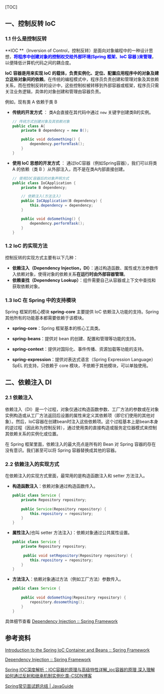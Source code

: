 [TOC]

## 一、控制反转 IoC

### 1.1 什么是控制反转

**IOC **（Inversion of Control，控制反转）是面向对象编程中的一种设计思想，<font color="blue">**将程序中创建对象的控制权交给外部环境(Spring 框架、IoC 容器 )来管理**</font>，以便降低计算机代码之间的耦合度。

**IoC 容器是用来实现 IoC 的载体，负责实例化、定位、配置应用程序中的对象及建立这些对象间的依赖**。在传统的编程模式中，程序员负责创建和管理对象及其依赖关系，而在控制反转的设计中，这些控制权被转移到外部容器或框架，程序员只需关注业务逻辑，具体的对象创建和管理由容器负责。

例如，现有类 A 依赖于类 B

- **传统的开发方式** ： 类A会直接在其代码中通过 `new` 关键字创建类B的实例。

  ```java
  // 传统方式创建对象及其依赖对象
  public class A{
      private B dependency = new B();
  
      public void doSomething() {
          dependency.performTask();
      }
  }
  ```

- **使用 IoC 思想的开发方式** ： 通过IoC容器（例如Spring容器），我们可以将类 A 的依赖（类 B ）从外部注入，而不是在类A内部直接创建。

  ```java
  // 使用IOC容器后的对象声明方式
  public class IoCApplication {
      private B dependency;
  
      // 依赖注入(方法注入)
      public IoCApplication(B dependency) {
          this.dependency = dependency;
      }
  
      public void doSomething() {
          dependency.performTask();
      }
  }
  ```

  



### 1.2 IoC 的实现方法

控制反转的实现方式主要有以下几种：

- **依赖注入（Dependency Injection，DI）**：通过构造函数、属性或方法参数传入依赖对象，使得对象的依赖关系**在运行时由外部容器管理**。
- **依赖查找（Dependency Lookup）**：组件需要自己从容器或上下文中查找和获取依赖对象。

  
  
  

### 1.3 IoC 在 Spring 中的支持模块

Spring 框架的核心模块 **spring-core** 主要提供 IoC 依赖注入功能的支持。Spring 其他所有的功能基本都需要依赖于该模块。

- **spring-core**：Spring 框架基本的核心工具类。

- **spring-beans**：提供对 bean 的创建、配置和管理等功能的支持。

- **spring-context**：提供对国际化、事件传播、资源加载等功能的支持。

- **spring-expression**：提供对表达式语言（Spring Expression Language） SpEL 的支持，只依赖于 core 模块，不依赖于其他模块，可以单独使用。



## 二、依赖注入 DI

### 2.1 依赖注入

依赖注入（DI）是一个过程，对象仅通过构造函数参数、工厂方法的参数或在对象实例构造或从工厂方法返回后设置的属性来定义其依赖项（即它们使用的其他对象）。然后，IoC容器在创建bean时注入这些依赖项。这个过程基本上是bean本身的逆过程（因此称为控制反转），通过使用类的直接构造或服务定位器模式来控制其依赖关系的实例化或位置。

在 Spring 框架里面，依赖注入的最大亮点是所有的 Bean 对 Spring 容器的存在没有意识。我们甚至可以将 Spring 容器替换成其他的容器。



### 2.2 依赖注入的实现方式

在依赖注入的实现方式里面，最常用的是构造函数注入和 setter 方法注入。

- **构造函数注入**：依赖对象通过构造函数传入。

  ```java
  public class Service {
      private Repository repository;
      
      public Service(Repository repository) {
          this.repository = repository;
      }
  }
  ```

- **属性注入**(也叫 setter 方法注入)：依赖对象通过公共属性设置。

  ```java
  public class Service {
      private Repository repository;
      
       public void setRepository(Repository repository) {
          this.repository = repository;
      }
  }
  ```

- **方法注入**：依赖对象通过方法（例如工厂方法）参数传入。

  ```java
  public class Service {
      
      public void doSomething(Repository repository) {
          repository.dosomething();
      }
  }
  ```
  

具体细节查看 [Dependency Injection :: Spring Framework](https://docs.spring.io/spring-framework/reference/core/beans/dependencies/factory-collaborators.html#beans-setter-injection)





## 参考资料

[Introduction to the Spring IoC Container and Beans :: Spring Framework](https://docs.spring.io/spring-framework/reference/core/beans/introduction.html)

[Dependency Injection :: Spring Framework](https://docs.spring.io/spring-framework/reference/core/beans/dependencies/factory-collaborators.html#beans-dependency-resolution)

[Spring IOC深度解析：IOC容器的原理与高级特性详解_ioc容器的原理,深入理解如何通过反射和继承机制实例化类-CSDN博客](https://blog.csdn.net/feiying101/article/details/139043192)

[Spring常见面试题总结 | JavaGuide](https://javaguide.cn/system-design/framework/spring/spring-knowledge-and-questions-summary.html#spring-包含的模块有哪些)